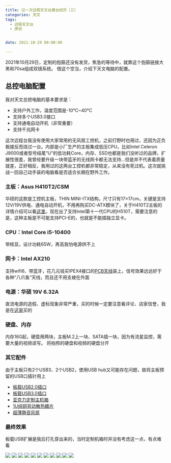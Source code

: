```yaml
---
title: 记一次远程天文台建台经历（三）
categories: 天文
tags:
  - 远程天文台
  - 原创


date: 2021-10-29 00:00:00

---
```

2021年10月29日，定制的抱箍还没有发货，焦急的等待中，就靠这个抱箍链接大黑和70sa组成双镜系统。
借这个空当，介绍下天文电脑的配置。
<!--more-->
## 总控电脑配置
我对天文总控电脑的基本要求是：
* 支持户外工作，温度范围是-10℃~40℃
* 支持多个USB3.0接口
* 支持通电自动开机（非常重要）
* 支持千兆网卡

这次远程台我没有使用大家常用的无风扇工控机，之前打野时也用过，还因为正负极接反而烧过一台。内部是小厂生产的主板集成低压CPU，比如Intel Celeron J9000或者型号结尾“U”的低功耗Core，内存、SSD也都是我们没听过的品牌，扩展性很差，我曾经要升级一块带蓝牙的无线网卡都无法支持...但是并不代表着质量就差，正好相反，我用过的这两台工控机都非常稳定，从来没有死过机。这次就挑战一回自己动手装的电脑看是否适合长期在野外工作。

### 主板：Asus H410T2/CSM
华硕的这款是工控机主板，THIN MINI-ITX结构，尺寸只有17×17cm，关键是支持12V/19V供电、通电自动开机，不用再购买DC-ATX模块了，关于H410T2主板的详情介绍可以看[这里](https://item.taobao.com/item.htm?id=634886483572&_u=t18gkkqb0e0)。现在出了支持Intel第十一代CPU的H510T，需要注意的是，这种主板是不可能支持PCI-E的，也就是不能插独立显卡。

### CPU：Intel Core i5-10400
带核显，设计功耗65W，再高我怕电源供不上

### 网卡：Intel AX210
支持wifi6、带蓝牙，花几元钱买IPEX4接口的[PCB天线](https://item.taobao.com/item.htm?spm=a1z09.2.0.0.58a22e8d8G8KDI&id=586127342811&_u=t18gkkqa2de)装上，信号效果远远好于各种“八爪鱼”天线，而且还不用支棱在外面

### 电源：华硕 19V 6.32A
直流电源的造假、虚标现象非常严重，买的时候一定要注意看评论、店家信誉，我是在[这家](https://item.taobao.com/item.htm?spm=a1z09.2.0.0.5c172e8dI9bsQ1&id=573189648830&_u=t18gkkqe88d)买的

### 硬盘、内存
内存16G起，硬盘用两块，主板M.2上一块、SATA插一块，因为有流星监控，需要大量的视频读写。
将拍照的硬盘和视频的硬盘分开

### 其它配件
由于主板只有2个USB3、2个USB2，使用USB hub又可能存在问题，故将主板预留的USB口插针用上
* [板载USB2.0插口](https://item.taobao.com/item.htm?spm=a1z09.2.0.0.5c172e8dI9bsQ1&id=619496705052&_u=t18gkkq1821)
* [板载USB3.0插口](https://item.taobao.com/item.htm?spm=a1z09.2.0.0.5c172e8dI9bsQ1&id=637884469447&_u=t18gkkqd1de)
* [亚克力定制主机箱](https://item.taobao.com/item.htm?spm=a1z09.2.0.0.5c172e8dI9bsQ1&id=599621211629&_u=t18gkkq262f)
* [1U纯铜背动散热鳍片](https://item.taobao.com/item.htm?spm=a1z09.2.0.0.5c172e8dI9bsQ1&id=634739991191&_u=t18gkkq4395)
* [超薄静音风扇](https://item.taobao.com/item.htm?spm=a1z09.2.0.0.5c172e8dI9bsQ1&id=613065189847&_u=t18gkkq1b36)

### 最终效果
板载USB扩展是我后打孔穿出来的，当时定制机箱时并没有考虑这一点，有点难看

![](//oldmanblog.oss-cn-guangzhou.aliyuncs.com/blog/2021-10-29-IMG_3660.jpeg)
![](//oldmanblog.oss-cn-guangzhou.aliyuncs.com/blog/2021-10-29-IMG_3661.jpeg)
![](//oldmanblog.oss-cn-guangzhou.aliyuncs.com/blog/2021-10-29-IMG_3662.jpeg)
![](//oldmanblog.oss-cn-guangzhou.aliyuncs.com/blog/2021-10-29-IMG_3663.jpeg)
![](//oldmanblog.oss-cn-guangzhou.aliyuncs.com/blog/2021-10-29-IMG_3664.jpeg)
![](//oldmanblog.oss-cn-guangzhou.aliyuncs.com/blog/2021-10-29-IMG_3665.jpeg)
![](//oldmanblog.oss-cn-guangzhou.aliyuncs.com/blog/2021-10-29-IMG_3666.jpeg)
![](//oldmanblog.oss-cn-guangzhou.aliyuncs.com/blog/2021-10-29-IMG_3667.jpeg)
![](//oldmanblog.oss-cn-guangzhou.aliyuncs.com/blog/2021-10-29-IMG_3668-1.jpeg)
![](//oldmanblog.oss-cn-guangzhou.aliyuncs.com/blog/2021-10-29-IMG_3669-1.jpeg)
![](//oldmanblog.oss-cn-guangzhou.aliyuncs.com/blog/2021-10-29-IMG_3670-1.jpeg)
